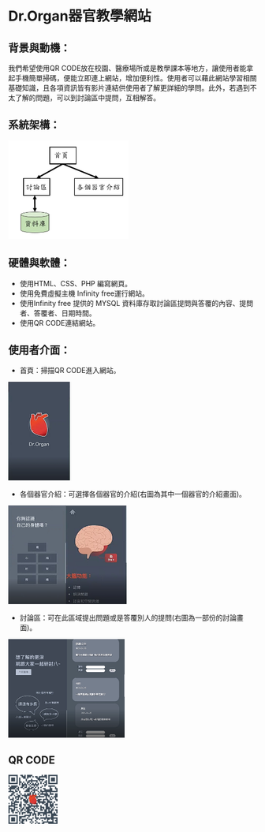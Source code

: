 # Dr.Organ器官教學網站
## 背景與動機：
我們希望使用QR CODE放在校園、醫療場所或是教學課本等地方，讓使用者能拿起手機簡單掃碼，便能立即連上網站，增加便利性。使用者可以藉此網站學習相關基礎知識，且各項資訊皆有影片連結供使用者了解更詳細的學問。此外，若遇到不太了解的問題，可以到討論區中提問，互相解答。

## 系統架構：
<img src="https://github.com/gigilin7/Dr.Organ/blob/main/picture/1.jpg" height=200>

## 硬體與軟體：
+ 使用HTML、CSS、PHP 編寫網頁。
+ 使用免費虛擬主機 Infinity free運行網站。
+ 使用Infinity free 提供的 MYSQL 資料庫存取討論區提問與答覆的內容、提問者、答覆者、日期時間。
+ 使用QR CODE連結網站。

## 使用者介面：
+ 首頁：掃描QR CODE進入網站。
<img src="https://github.com/gigilin7/Dr.Organ/blob/main/picture/2.jpg" height=200>

+ 各個器官介紹：可選擇各個器官的介紹(右圖為其中一個器官的介紹畫面)。

<img src="https://github.com/gigilin7/Dr.Organ/blob/main/picture/3.jpg" height=200><img src="https://github.com/gigilin7/Dr.Organ/blob/main/picture/4.jpg" height=200>

+ 討論區：可在此區域提出問題或是答覆別人的提問(右圖為一部份的討論畫面)。

<img src="https://github.com/gigilin7/Dr.Organ/blob/main/picture/5.jpg" height=200><img src="https://github.com/gigilin7/Dr.Organ/blob/main/picture/6.jpg" height=200>


## QR CODE
<img src="https://github.com/gigilin7/Dr.Organ/blob/main/picture/7.jpg" height=100>
